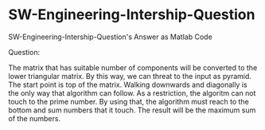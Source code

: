 # SW-Engineering-Intership-Question
SW-Engineering-Intership-Question's Answer as Matlab Code

Question:

The matrix that has suitable number of components will be converted to the lower triangular matrix. 
By this way, we can threat to the input as pyramid. 
The start point is top of the matrix. Walking downwards and diagonally is the only way that algorithm can follow.
As a restriction, the algoritm can not touch to the prime number.
By using that, the algorithm must reach to the bottom and sum numbers that it touch.
The result will be the maximum sum of the numbers.
